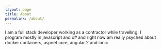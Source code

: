 ```yaml
---
layout: page
title: About
permalink: /about/
---
```


I am a full stack developer working as a contractor while travelling.  I program mostly in javascript and c# and right now am really psyched about docker containers, aspnet core, angular 2 and ionic 